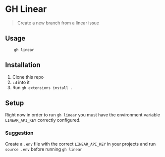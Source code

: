 # GH Linear
> Create a new branch from a linear issue 

## Usage 
```
    gh linear
```

## Installation
1. Clone this repo
2. `cd` into it
3. Run `gh extensions install .`

## Setup
Right now in order to run `gh linear` you must have the environment variable `LINEAR_API_KEY` correctly configured.

### Suggestion
Create a `.env` file with the correct `LINEAR_API_KEY` in your projects and run `source .env` before running `gh linear`
